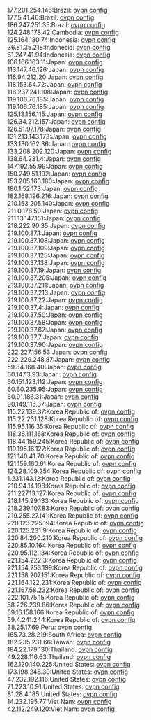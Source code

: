 177.201.254.146:Brazil: [ovpn config](vpn/177_201_254_146.ovpn)  
177.5.41.46:Brazil: [ovpn config](vpn/177_5_41_46.ovpn)  
186.247.251.35:Brazil: [ovpn config](vpn/186_247_251_35.ovpn)  
124.248.178.42:Cambodia: [ovpn config](vpn/124_248_178_42.ovpn)  
125.164.180.74:Indonesia: [ovpn config](vpn/125_164_180_74.ovpn)  
36.81.35.218:Indonesia: [ovpn config](vpn/36_81_35_218.ovpn)  
61.247.41.94:Indonesia: [ovpn config](vpn/61_247_41_94.ovpn)  
106.166.163.11:Japan: [ovpn config](vpn/106_166_163_11.ovpn)  
113.147.46.126:Japan: [ovpn config](vpn/113_147_46_126.ovpn)  
116.94.212.20:Japan: [ovpn config](vpn/116_94_212_20.ovpn)  
118.153.64.72:Japan: [ovpn config](vpn/118_153_64_72.ovpn)  
118.237.241.108:Japan: [ovpn config](vpn/118_237_241_108.ovpn)  
119.106.76.185:Japan: [ovpn config](vpn/119_106_76_185.ovpn)  
119.106.76.185:Japan: [ovpn config](vpn/119_106_76_185.ovpn)  
125.13.156.115:Japan: [ovpn config](vpn/125_13_156_115.ovpn)  
126.34.212.157:Japan: [ovpn config](vpn/126_34_212_157.ovpn)  
126.51.97.178:Japan: [ovpn config](vpn/126_51_97_178.ovpn)  
131.213.143.173:Japan: [ovpn config](vpn/131_213_143_173.ovpn)  
133.130.162.36:Japan: [ovpn config](vpn/133_130_162_36.ovpn)  
133.208.202.120:Japan: [ovpn config](vpn/133_208_202_120.ovpn)  
138.64.231.4:Japan: [ovpn config](vpn/138_64_231_4.ovpn)  
147.192.55.99:Japan: [ovpn config](vpn/147_192_55_99.ovpn)  
150.249.51.192:Japan: [ovpn config](vpn/150_249_51_192.ovpn)  
153.205.163.180:Japan: [ovpn config](vpn/153_205_163_180.ovpn)  
180.1.52.173:Japan: [ovpn config](vpn/180_1_52_173.ovpn)  
182.168.196.216:Japan: [ovpn config](vpn/182_168_196_216.ovpn)  
210.153.205.140:Japan: [ovpn config](vpn/210_153_205_140.ovpn)  
211.0.178.50:Japan: [ovpn config](vpn/211_0_178_50.ovpn)  
211.13.147.151:Japan: [ovpn config](vpn/211_13_147_151.ovpn)  
218.222.90.35:Japan: [ovpn config](vpn/218_222_90_35.ovpn)  
219.100.37.1:Japan: [ovpn config](vpn/219_100_37_1.ovpn)  
219.100.37.108:Japan: [ovpn config](vpn/219_100_37_108.ovpn)  
219.100.37.109:Japan: [ovpn config](vpn/219_100_37_109.ovpn)  
219.100.37.125:Japan: [ovpn config](vpn/219_100_37_125.ovpn)  
219.100.37.138:Japan: [ovpn config](vpn/219_100_37_138.ovpn)  
219.100.37.19:Japan: [ovpn config](vpn/219_100_37_19.ovpn)  
219.100.37.205:Japan: [ovpn config](vpn/219_100_37_205.ovpn)  
219.100.37.211:Japan: [ovpn config](vpn/219_100_37_211.ovpn)  
219.100.37.213:Japan: [ovpn config](vpn/219_100_37_213.ovpn)  
219.100.37.22:Japan: [ovpn config](vpn/219_100_37_22.ovpn)  
219.100.37.4:Japan: [ovpn config](vpn/219_100_37_4.ovpn)  
219.100.37.50:Japan: [ovpn config](vpn/219_100_37_50.ovpn)  
219.100.37.58:Japan: [ovpn config](vpn/219_100_37_58.ovpn)  
219.100.37.67:Japan: [ovpn config](vpn/219_100_37_67.ovpn)  
219.100.37.7:Japan: [ovpn config](vpn/219_100_37_7.ovpn)  
219.100.37.90:Japan: [ovpn config](vpn/219_100_37_90.ovpn)  
222.227.156.53:Japan: [ovpn config](vpn/222_227_156_53.ovpn)  
222.229.248.87:Japan: [ovpn config](vpn/222_229_248_87.ovpn)  
59.84.168.40:Japan: [ovpn config](vpn/59_84_168_40.ovpn)  
60.147.3.93:Japan: [ovpn config](vpn/60_147_3_93.ovpn)  
60.151.123.112:Japan: [ovpn config](vpn/60_151_123_112.ovpn)  
60.60.235.95:Japan: [ovpn config](vpn/60_60_235_95.ovpn)  
60.91.186.31:Japan: [ovpn config](vpn/60_91_186_31.ovpn)  
90.149.115.37:Japan: [ovpn config](vpn/90_149_115_37.ovpn)  
115.22.139.37:Korea Republic of: [ovpn config](vpn/115_22_139_37.ovpn)  
115.22.231.128:Korea Republic of: [ovpn config](vpn/115_22_231_128.ovpn)  
115.95.116.35:Korea Republic of: [ovpn config](vpn/115_95_116_35.ovpn)  
118.36.111.168:Korea Republic of: [ovpn config](vpn/118_36_111_168.ovpn)  
118.44.159.245:Korea Republic of: [ovpn config](vpn/118_44_159_245.ovpn)  
119.195.16.127:Korea Republic of: [ovpn config](vpn/119_195_16_127.ovpn)  
121.140.41.70:Korea Republic of: [ovpn config](vpn/121_140_41_70.ovpn)  
121.159.160.61:Korea Republic of: [ovpn config](vpn/121_159_160_61.ovpn)  
124.28.109.254:Korea Republic of: [ovpn config](vpn/124_28_109_254.ovpn)  
1.231.143.12:Korea Republic of: [ovpn config](vpn/1_231_143_12.ovpn)  
210.94.14.198:Korea Republic of: [ovpn config](vpn/210_94_14_198.ovpn)  
211.227.13.127:Korea Republic of: [ovpn config](vpn/211_227_13_127.ovpn)  
218.145.99.133:Korea Republic of: [ovpn config](vpn/218_145_99_133.ovpn)  
218.239.107.83:Korea Republic of: [ovpn config](vpn/218_239_107_83.ovpn)  
219.255.27.141:Korea Republic of: [ovpn config](vpn/219_255_27_141.ovpn)  
220.123.225.194:Korea Republic of: [ovpn config](vpn/220_123_225_194.ovpn)  
220.125.231.9:Korea Republic of: [ovpn config](vpn/220_125_231_9.ovpn)  
220.84.200.210:Korea Republic of: [ovpn config](vpn/220_84_200_210.ovpn)  
220.85.10.164:Korea Republic of: [ovpn config](vpn/220_85_10_164.ovpn)  
220.95.112.134:Korea Republic of: [ovpn config](vpn/220_95_112_134.ovpn)  
221.154.222.3:Korea Republic of: [ovpn config](vpn/221_154_222_3.ovpn)  
221.154.253.199:Korea Republic of: [ovpn config](vpn/221_154_253_199.ovpn)  
221.158.207.151:Korea Republic of: [ovpn config](vpn/221_158_207_151.ovpn)  
221.164.122.231:Korea Republic of: [ovpn config](vpn/221_164_122_231.ovpn)  
221.167.58.232:Korea Republic of: [ovpn config](vpn/221_167_58_232.ovpn)  
222.101.75.15:Korea Republic of: [ovpn config](vpn/222_101_75_15.ovpn)  
58.226.239.86:Korea Republic of: [ovpn config](vpn/58_226_239_86.ovpn)  
59.16.158.166:Korea Republic of: [ovpn config](vpn/59_16_158_166.ovpn)  
59.4.241.244:Korea Republic of: [ovpn config](vpn/59_4_241_244.ovpn)  
38.25.17.69:Peru: [ovpn config](vpn/38_25_17_69.ovpn)  
165.73.28.219:South Africa: [ovpn config](vpn/165_73_28_219.ovpn)  
182.235.231.66:Taiwan: [ovpn config](vpn/182_235_231_66.ovpn)  
184.22.179.130:Thailand: [ovpn config](vpn/184_22_179_130.ovpn)  
49.228.116.63:Thailand: [ovpn config](vpn/49_228_116_63.ovpn)  
162.120.140.225:United States: [ovpn config](vpn/162_120_140_225.ovpn)  
173.198.248.39:United States: [ovpn config](vpn/173_198_248_39.ovpn)  
47.232.192.116:United States: [ovpn config](vpn/47_232_192_116.ovpn)  
71.223.10.91:United States: [ovpn config](vpn/71_223_10_91.ovpn)  
81.28.4.185:United States: [ovpn config](vpn/81_28_4_185.ovpn)  
14.232.195.77:Viet Nam: [ovpn config](vpn/14_232_195_77.ovpn)  
42.112.249.120:Viet Nam: [ovpn config](vpn/42_112_249_120.ovpn)  
